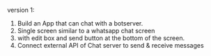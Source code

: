 version 1:
1. Build an App that can chat with a botserver.
2. Single screen similar to a whatsapp chat screen
3. with edit box and send button at the bottom of the screen.
4. Connect external API of Chat server to send & receive messages
